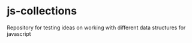# js-collections
Repository for testing ideas on working with different data structures for javascript
